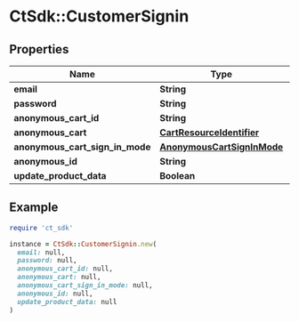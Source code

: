 # CtSdk::CustomerSignin

## Properties

| Name | Type | Description | Notes |
| ---- | ---- | ----------- | ----- |
| **email** | **String** |  |  |
| **password** | **String** |  |  |
| **anonymous_cart_id** | **String** |  | [optional] |
| **anonymous_cart** | [**CartResourceIdentifier**](CartResourceIdentifier.md) |  | [optional] |
| **anonymous_cart_sign_in_mode** | [**AnonymousCartSignInMode**](AnonymousCartSignInMode.md) |  | [optional] |
| **anonymous_id** | **String** |  | [optional] |
| **update_product_data** | **Boolean** |  | [optional] |

## Example

```ruby
require 'ct_sdk'

instance = CtSdk::CustomerSignin.new(
  email: null,
  password: null,
  anonymous_cart_id: null,
  anonymous_cart: null,
  anonymous_cart_sign_in_mode: null,
  anonymous_id: null,
  update_product_data: null
)
```

